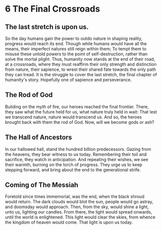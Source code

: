 # 6 The Final Crossroads

## The last stretch is upon us.

So the day humans gain the power to outdo nature in shaping reality, progress would reach its end. Though while humans would have all the means, their imperfect natures still reign within them; To tempt them to misuse these untold powers to the point of self-destruction, rather than solve the mortal plight. Thus, humanity now stands at the end of their road, at a crossroads, where they must reaffirm their only strength and distinction from nature, their sapience, to wrest their shared fate towards the only path they can tread. It is the struggle to cover the last stretch, the final chapter of humanity's story. Hopefully one of sapience and perseverance.

## The Rod of God

Building on the myth of fire, our heroes reached the final frontier. There, they saw what the future held for us, what nature truly held in wait: That lest we transcend nature, nature would transcend us. And so, the heroes brought back with them the rod of God. Now, will we become gods or ash?

## The Hall of Ancestors

In our hallowed hall, stand the hundred billion predecessors. Gazing from the heavens, they bear witness to us today. Remembering their toil and sacrifice, they watch in anticipation. And repeating their wishes, we see their warmth, burning on the torch of progress. They urge us to keep stepping forward, and bring about the end to the generational strife.

## Coming of The Messiah

Foretold since times immemorial, was the end, when the black shroud would return. The dark clouds would blot the sun, people would go astray, and doomsday would approach. Then, from the sky, would shine a light, unto us, lighting our candles. From there, the light would spread onwards, until the world is enlightened. This light would clear the skies, from whence the kingdom of heaven would come. That light is upon us today.